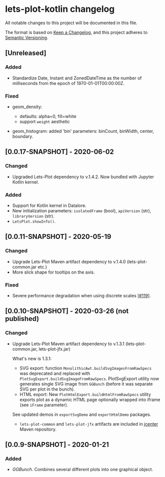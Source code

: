 # lets-plot-kotlin changelog

All notable changes to this project will be documented in this file.

The format is based on [Keep a Changelog](https://keepachangelog.com/en/1.0.0/),
and this project adheres to [Semantic Versioning](https://semver.org/spec/v2.0.0.html).

## [Unreleased]
### Added
 - Standardize Date, Instant and ZonedDateTime as the number of milliseconds from the epoch of 1970-01-01T00:00:00Z.

### Fixed
 - geom_density: 
    - defaults: alpha=0, fill=white
    - support `weight` aesthetic

 - geom_histogram: added 'bin' parameters: binCount, binWidth, center, boundary.

## [0.0.17-SNAPSHOT] - 2020-06-02
### Changed
 - Upgraded Lets-Plot dependency to v.1.4.2. Now bundled with Jupyter Kotlin kernel. 

### Added
 - Support for Kotlin kernel in Datalore.
 - New initialization parameters: `isolatedFrame` (bool), `apiVersion` (str), `libraryVersion` (str).
 - `LetsPlot.showInfo()`.
 

## [0.0.11-SNAPSHOT] - 2020-05-19
### Changed
 - Upgrade Lets-Plot Maven artifact dependency to v.1.4.0 (lets-plot-common.jar etc.)
 - More slick shape for tooltips on the axis.

### Fixed
 - Severe performance degradation when using discrete scales [[#119](https://github.com/JetBrains/lets-plot/issues/119)].


## [0.0.10-SNAPSHOT] - 2020-03-26 (not published)
### Changed
- Upgrade Lets-Plot Maven artifact dependency to v.1.3.1 (lets-plot-common.jar, lets-plot-jfx.jar)
  
  What's new is 1.3.1:
    - SVG export: function `MonolithicAwt.buildSvgImagesFromRawSpecs` was deprecated and replaced with  
    `PlotSvgExport.buildSvgImageFromRawSpecs`. PlotSvgExport utility now generates single SVG image from `GGBunch` 
    (before it was separate SVG per plot in the bunch).
    - HTML export: New `PlotHtmlExport.buildHtmlFromRawSpecs` utility exports plot as a dynamic HTML page optionally
      wrapped into iframe (see `iFrame` parameter). 
    
    See updated demos in `exportSvgDemo` and `exportHtmlDemo` packages.  
    
    - `lets-plot-common` and `lets-plot-jfx` artifacts are included in [jcenter](https://bintray.com/bintray/jcenter) Maven repository.


## [0.0.9-SNAPSHOT] - 2020-01-21
### Added
- *GGBunch*. Combines several different plots into one graphical object.
